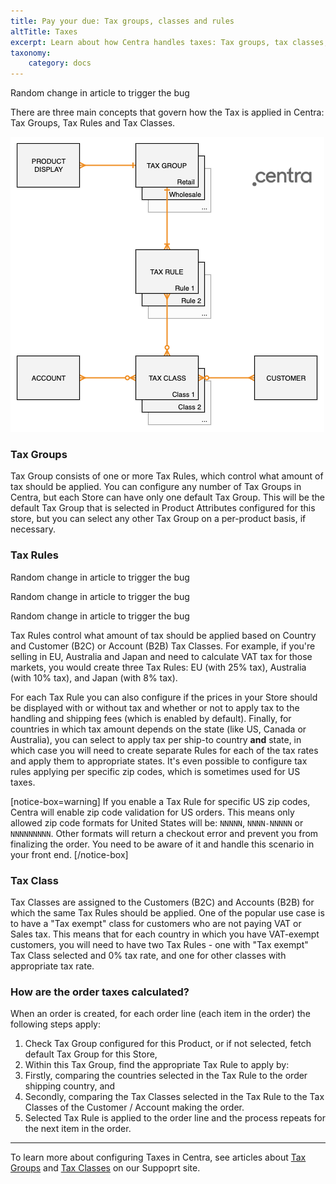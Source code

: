 ```yaml
---
title: Pay your due: Tax groups, classes and rules
altTitle: Taxes
excerpt: Learn about how Centra handles taxes: Tax groups, tax classes, tax rules.
taxonomy:
    category: docs
---
```


Random change in article to trigger the bug

There are three main concepts that govern how the Tax is applied in Centra: Tax Groups, Tax Rules and Tax Classes.

![TaxLogic](tax-logic.png)

### Tax Groups

Tax Group consists of one or more Tax Rules, which control what amount of tax should be applied. You can configure any number of Tax Groups in Centra, but each Store can have only one default Tax Group. This will be the default Tax Group that is selected in Product Attributes configured for this store, but you can select any other Tax Group on a per-product basis, if necessary.

### Tax Rules

Random change in article to trigger the bug

Random change in article to trigger the bug

Random change in article to trigger the bug

Tax Rules control what amount of tax should be applied based on Country and Customer (B2C) or Account (B2B) Tax Classes. For example, if you're selling in EU, Australia and Japan and need to calculate VAT tax for those markets, you would create three Tax Rules: EU (with 25% tax), Australia (with 10% tax), and Japan (with 8% tax).

For each Tax Rule you can also configure if the prices in your Store should be displayed with or without tax and whether or not to apply tax to the handling and shipping fees (which is enabled by default). Finally, for countries in which tax amount depends on the state (like US, Canada or Australia), you can select to apply tax per ship-to country **and** state, in which case you will need to create separate Rules for each of the tax rates and apply them to appropriate states. It's even possible to configure tax rules applying per specific zip codes, which is sometimes used for US taxes.

[notice-box=warning]
If you enable a Tax Rule for specific US zip codes, Centra will enable zip code validation for US orders. This means only allowed zip code formats for United States will be: `NNNNN`, `NNNN-NNNNN` or `NNNNNNNNN`. Other formats will return a checkout error and prevent you from finalizing the order. You need to be aware of it and handle this scenario in your front end.
[/notice-box]

### Tax Class

Tax Classes are assigned to the Customers (B2C) and Accounts (B2B) for which the same Tax Rules should be applied. One of the popular use case is to have a "Tax exempt" class for customers who are not paying VAT or Sales tax. This means that for each country in which you have VAT-exempt customers, you will need to have two Tax Rules - one with "Tax exempt" Tax Class selected and 0% tax rate, and one for other classes with appropriate tax rate.

### How are the order taxes calculated?

When an order is created, for each order line (each item in the order) the following steps apply:
1. Check Tax Group configured for this Product, or if not selected, fetch default Tax Group for this Store,
1. Within this Tax Group, find the appropriate Tax Rule to apply by:
  1. Firstly, comparing the countries selected in the Tax Rule to the order shipping country, and
  1. Secondly, comparing the Tax Classes selected in the Tax Rule to the Tax Classes of the Customer / Account making the order.
1. Selected Tax Rule is applied to the order line and the process repeats for the next item in the order.

***

To learn more about configuring Taxes in Centra, see articles about [Tax Groups](https://support.centra.com/centra-sections/settings/tax-groups) and [Tax Classes](https://support.centra.com/centra-sections/settings/tax-classes) on our Suppoprt site.
